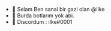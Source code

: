 - 👋 Selam Ben sanal bir gazi olan @ilke
- 👋 Burda botlarım yok abi.
- 👋 Discordum : ilke#0001 

<!---
My Discord : ilke#1001 
--->
